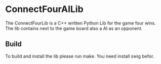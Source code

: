 # ConnectFourAILib

The ConnectFourLib is a C++ written Python Lib for the game four wins. The lib contains next to the game board 
 also a AI as an opponent.
 
 ## Build 
 To build and install the lib please run make. You need install swig befor.
